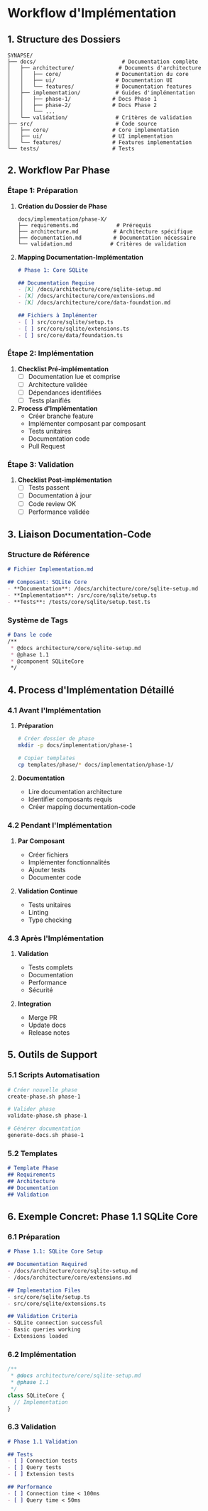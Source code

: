 # Workflow d'Implémentation

## 1. Structure des Dossiers

```
SYNAPSE/
├── docs/                           # Documentation complète
│   ├── architecture/              # Documents d'architecture
│   │   ├── core/                 # Documentation du core
│   │   ├── ui/                   # Documentation UI
│   │   └── features/             # Documentation features
│   ├── implementation/           # Guides d'implémentation
│   │   ├── phase-1/             # Docs Phase 1
│   │   ├── phase-2/             # Docs Phase 2
│   │   └── ...
│   └── validation/               # Critères de validation
├── src/                          # Code source
│   ├── core/                    # Core implementation
│   ├── ui/                      # UI implementation
│   └── features/                # Features implementation
└── tests/                       # Tests
```

## 2. Workflow Par Phase

### Étape 1: Préparation
1. **Création du Dossier de Phase**
   ```
   docs/implementation/phase-X/
   ├── requirements.md            # Prérequis
   ├── architecture.md           # Architecture spécifique
   ├── documentation.md          # Documentation nécessaire
   └── validation.md            # Critères de validation
   ```

2. **Mapping Documentation-Implémentation**
   ```markdown
   # Phase 1: Core SQLite
   
   ## Documentation Requise
   - [X] /docs/architecture/core/sqlite-setup.md
   - [X] /docs/architecture/core/extensions.md
   - [X] /docs/architecture/core/data-foundation.md
   
   ## Fichiers à Implémenter
   - [ ] src/core/sqlite/setup.ts
   - [ ] src/core/sqlite/extensions.ts
   - [ ] src/core/data/foundation.ts
   ```

### Étape 2: Implémentation
1. **Checklist Pré-implémentation**
   - [ ] Documentation lue et comprise
   - [ ] Architecture validée
   - [ ] Dépendances identifiées
   - [ ] Tests planifiés

2. **Process d'Implémentation**
   - Créer branche feature
   - Implémenter composant par composant
   - Tests unitaires
   - Documentation code
   - Pull Request

### Étape 3: Validation
1. **Checklist Post-implémentation**
   - [ ] Tests passent
   - [ ] Documentation à jour
   - [ ] Code review OK
   - [ ] Performance validée

## 3. Liaison Documentation-Code

### Structure de Référence
```markdown
# Fichier Implementation.md

## Composant: SQLite Core
- **Documentation**: /docs/architecture/core/sqlite-setup.md
- **Implementation**: /src/core/sqlite/setup.ts
- **Tests**: /tests/core/sqlite/setup.test.ts
```

### Système de Tags
```markdown
# Dans le code
/**
 * @docs architecture/core/sqlite-setup.md
 * @phase 1.1
 * @component SQLiteCore
 */
```

## 4. Process d'Implémentation Détaillé

### 4.1 Avant l'Implémentation
1. **Préparation**
   ```bash
   # Créer dossier de phase
   mkdir -p docs/implementation/phase-1
   
   # Copier templates
   cp templates/phase/* docs/implementation/phase-1/
   ```

2. **Documentation**
   - Lire documentation architecture
   - Identifier composants requis
   - Créer mapping documentation-code

### 4.2 Pendant l'Implémentation
1. **Par Composant**
   - Créer fichiers
   - Implémenter fonctionnalités
   - Ajouter tests
   - Documenter code

2. **Validation Continue**
   - Tests unitaires
   - Linting
   - Type checking

### 4.3 Après l'Implémentation
1. **Validation**
   - Tests complets
   - Documentation
   - Performance
   - Sécurité

2. **Integration**
   - Merge PR
   - Update docs
   - Release notes

## 5. Outils de Support

### 5.1 Scripts Automatisation
```bash
# Créer nouvelle phase
create-phase.sh phase-1

# Valider phase
validate-phase.sh phase-1

# Générer documentation
generate-docs.sh phase-1
```

### 5.2 Templates
```markdown
# Template Phase
## Requirements
## Architecture
## Documentation
## Validation
```

## 6. Exemple Concret: Phase 1.1 SQLite Core

### 6.1 Préparation
```markdown
# Phase 1.1: SQLite Core Setup

## Documentation Required
- /docs/architecture/core/sqlite-setup.md
- /docs/architecture/core/extensions.md

## Implementation Files
- src/core/sqlite/setup.ts
- src/core/sqlite/extensions.ts

## Validation Criteria
- SQLite connection successful
- Basic queries working
- Extensions loaded
```

### 6.2 Implémentation
```typescript
/**
 * @docs architecture/core/sqlite-setup.md
 * @phase 1.1
 */
class SQLiteCore {
  // Implementation
}
```

### 6.3 Validation
```markdown
# Phase 1.1 Validation

## Tests
- [ ] Connection tests
- [ ] Query tests
- [ ] Extension tests

## Performance
- [ ] Connection time < 100ms
- [ ] Query time < 50ms
